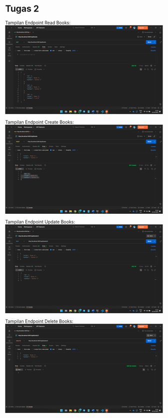 # Tugas 2

Tampilan Endpoint Read Books:
![Tampilan Endpoint Read](Endpoint_Read.png)

Tampilan Endpoint Create Books:
![Tampilan Endpoint Create](Endpoint_Create.png)

Tampilan Endpoint Update Books:
![Tampilan Endpoint Update](Endpoint_Update.png)

Tampilan Endpoint Delete Books:
![Tampilan Endpoint Delete](Endpoint_Delete.png)